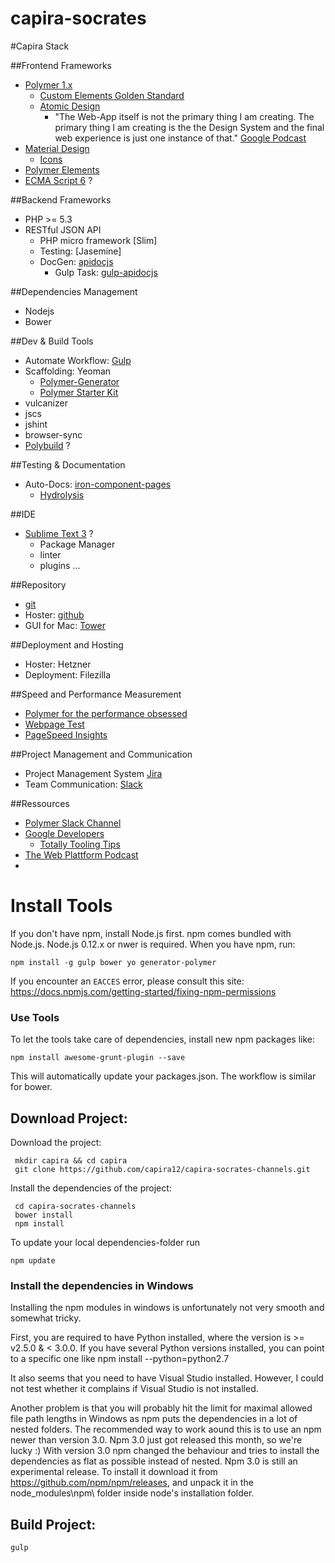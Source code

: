 # capira-socrates

#Capira Stack

##Frontend Frameworks
- [Polymer 1.x](https://www.polymer-project.org/1.0/docs/devguide/feature-overview.html)
    - [Custom Elements Golden Standard](https://github.com/webcomponents/gold-standard/wiki)
    - [Atomic Design](http://patternlab.io/) 
        - "The Web-App itself is not the primary thing I am creating. The primary thing I am creating is the the Design System and the final web experience is just one instance of that." [Google Podcast](https://www.youtube.com/watch?v=7gVOeAdHt0E)
- [Material Design](https://www.google.com/design/spec/material-design/introduction.html)
    - [Icons](https://www.google.com/design/icons/)
- [Polymer Elements](https://elements.polymer-project.org/browse)
- [ECMA Script 6](http://codepen.io/mikkokam/pen/jPMLJN) ?

##Backend Frameworks
- PHP >= 5.3
- RESTful JSON API
    - PHP micro framework [Slim]
    - Testing: [Jasemine]
    - DocGen: [apidocjs](http://apidocjs.com/)
        - Gulp Task: [gulp-apidocjs](https://www.npmjs.com/package/gulp-apidocjs)


##Dependencies Management 
- Nodejs
- Bower

##Dev & Build Tools
- Automate Workflow: [Gulp](http://gulpjs.com/)
- Scaffolding: Yeoman
    - [Polymer-Generator](https://github.com/yeoman/generator-polymer)
    - [Polymer Starter Kit](https://developers.google.com/web/tools/polymer-starter-kit/index?hl=en)
- vulcanizer
- jscs
- jshint
- browser-sync
- [Polybuild](https://github.com/PolymerLabs/polybuild) ?

##Testing & Documentation
- Auto-Docs: [iron-component-pages](https://elements.polymer-project.org/elements/iron-component-page)
    - [Hydrolysis](https://github.com/Polymer/hydrolysis)

##IDE
- [Sublime Text 3](http://www.sublimetext.com/3) ?
    - Package Manager 
    - linter
    - plugins ... 


##Repository 
- [git](https://git-scm.com/)
- Hoster: [github](https://github.com/capira12/capira-socrates-channels)
- GUI for Mac: [Tower](http://www.git-tower.com/)

##Deployment and Hosting
- Hoster: Hetzner 
- Deployment: Filezilla

##Speed and Performance Measurement
- [Polymer for the performance obsessed](https://aerotwist.com/blog/polymer-for-the-performance-obsessed/)
- [Webpage Test](http://www.webpagetest.org/)
- [PageSpeed Insights](https://developers.google.com/speed/pagespeed/insights/)

##Project Management and Communication
- Project Management System [Jira](https://www.atlassian.com/software/jira)
- Team Communication: [Slack](https://slack.com/) 


##Ressources
- [Polymer Slack Channel](https://polymer.slack.com/)
- [Google Developers](https://developers.google.com/web/)
    - [Totally Tooling Tips](https://developers.google.com/web/shows/ttt/)
- [The Web Plattform Podcast](https://www.youtube.com/channel/UCjz3j22CyBpy6Qk5SL6UwcQ)
- 






# Install Tools
If you don't have npm, install Node.js first. npm comes bundled with Node.js. Node.js 0.12.x or nwer is required.
When you have npm, run:

```
npm install -g gulp bower yo generator-polymer
```
If you encounter an `EACCES` error, please consult this site: https://docs.npmjs.com/getting-started/fixing-npm-permissions

### Use Tools
To let the tools take care of dependencies, install new npm packages like:
```
npm install awesome-grunt-plugin --save
```
This will automatically update your packages.json.
The workflow is similar for bower.


## Download Project:
Download the project:
```
 mkdir capira && cd capira
 git clone https://github.com/capira12/capira-socrates-channels.git
 ```
 
Install the dependencies of the project:
```
 cd capira-socrates-channels
 bower install
 npm install
 ```
 
 To update your local dependencies-folder run
```
npm update
```
 
### Install the dependencies in Windows
Installing the npm modules in windows is unfortunately not very smooth and somewhat tricky.

First, you are required to have Python installed, where the version is >= v2.5.0 & < 3.0.0.
If you have several Python versions installed, you can point to a specific one like npm install --python=python2.7

It also seems that you need to have Visual Studio installed.
However, I could not test whether it complains if Visual Studio is not installed.

Another problem is that you will probably hit the limit for maximal allowed file path lengths in Windows as npm puts
the dependencies in a lot of nested folders.
The recommended way to work aound this is to use an npm newer than version 3.0. Npm 3.0 just got released this month, so
we're lucky :)
With version 3.0 npm changed the behaviour and tries to install the dependencies as flat as possible instead of nested.
Npm 3.0 is still an experimental release. To install it download it from
https://github.com/npm/npm/releases, and unpack it in the node_modules\npm\ folder inside node's installation folder.


## Build Project:
 ```
 gulp
 ```
